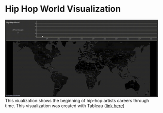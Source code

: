 # Hip Hop World Visualization
![Alt text](hiphopworld.gif "Optional title")
This viualization shows the beginning of hip-hop artists careers through time. This visualization was created with Tableau ([link here]("https://public.tableau.com/app/profile/clint.h1907/viz/Hip-HopWorld/Dashboard1"))
